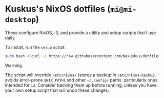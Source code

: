 # Kuskus's NixOS dotfiles (`mi@mi-desktop`)

These configure NixOS, i3, and provide a utility and setup scripts that I use daily.

To install, run the `setup` script:
```bash
sudo bash <(curl -s https://raw.githubusercontent.com/Nekuskus/dotfiles/master/setup)
```

> [!WARNING]
> The script will override `/etc/nixos/` (stores a backup in `/etc/nixos-backup`, avoids error-prone `$NIX_PATH`) and other `~/.config/` paths, particularly ones intended for `i3`.
> Consider backing them up before running, unless you have your own setup script that will undo these changes.
